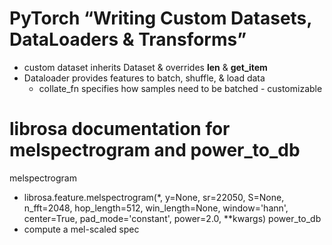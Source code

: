 # PyTorch “Writing Custom Datasets, DataLoaders & Transforms”
- custom dataset inherits Dataset & overrides __len__ & __get_item__ 
- Dataloader provides features to batch, shuffle, & load data
    - collate_fn specifies how samples need to be batched - customizable

# librosa documentation for melspectrogram and power_to_db
melspectrogram
- librosa.feature.melspectrogram(*, y=None, sr=22050, S=None, n_fft=2048, hop_length=512, win_length=None, window='hann', center=True, pad_mode='constant', power=2.0, **kwargs)
power_to_db
- compute a mel-scaled spec